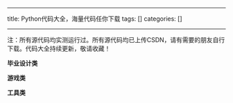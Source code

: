 
--- 
title:  Python代码大全，海量代码任你下载 
tags: []
categories: [] 

---
注：所有源代码均实测运行过。所有源代码均已上传CSDN，请有需要的朋友自行下载。代码大全持续更新，敬请收藏！

**毕业设计类**





























































































**游戏类**





















































































































**工具类**


























































































































